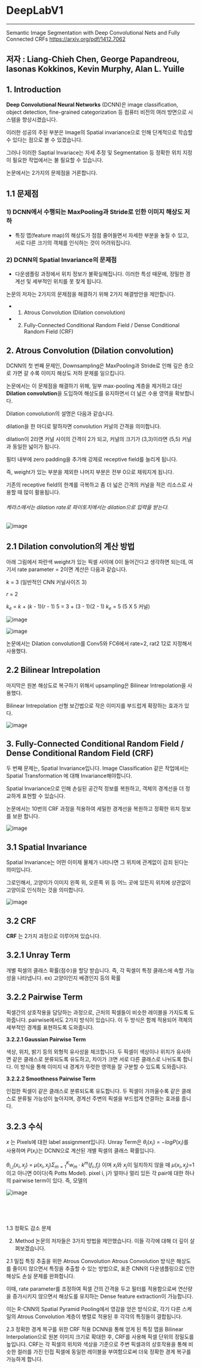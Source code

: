 # DeepLabV1
---
Semantic Image Segmentation with Deep Convolutional Nets and Fully Connected CRFs
https://arxiv.org/pdf/1412.7062

저자 : Liang-Chieh Chen, George Papandreou, Iasonas Kokkinos, Kevin Murphy, Alan L. Yuille
---



## 1. Introduction
**Deep Convolutional Neural Networks** (DCNN)은 image classification, object detection, fine-grained categorization 등 컴퓨터 비전의 여러 방면으로 시스템을 향상시켰습니다.

이러한 성공의 주된 부분은 Image의 Spatial invariance으로 인해 단계적으로 학습할 수 있다는 점으로 볼 수 있겠습니다. 

그러나 이러한 Saptial Invariace는 자세 추정 및 Segmentation 등 정확한 위치 지정이 필요한 작업에서는 불 필요할 수 있습니다.

논문에서는 2가지의 문제점을 거론합니다.

## 1.1 문제점

### **1) DCNN에서 수행되는 MaxPooling과 Stride로 인한 이미지 해상도 저하**
 
 - 특징 맵(feature map)의 해상도가 점점 줄어들면서 자세한 부분을 놓칠 수 있고, 서로 다른 크기의 객체를 인식하는 것이 어려워집니다.

### **2) DCNN의 Spatial Invariance의 문제점**
   
- 다운샘플링 과정에서 위치 정보가 불확실해집니다. 이러한 특성 때문에, 정밀한 경계선 및 세부적인 위치를 못 찾게 됩니다.

논문의 저자는 2가지의 문제점을 해결하기 위해 2가지 해결방안을 제안합니다.

- 1) Atrous Convolution (Dilation convolution)

- 2) Fully-Connected Conditional Random Field / Dense Conditional Random Field (CRF)


## 2. Atrous Convolution (Dilation convolution)

DCNN의 첫 번째 문제인, Downsampling은 MaxPooling과 Stride로 인해 깊은 층으로 가면 갈 수록 이미지 해상도 저하 문제를 일으킵니다.

논문에서는 이 문제점을 해결하기 위해, 일부 max-pooling 계층을 제거하고 대신 **Dilation convolution**을 도입하여 해상도를 유지하면서 더 넒은 수용 영역을 확보합니다.

Dilation convolution의 설명은 다음과 같습니다.

dilation을 한 마디로 말하자면 convolution 커널의 간격을 의미합니다.

dilation이 2라면 커널 사이의 간격이 2가 되고, 커널의 크기가 (3,3)이라면 (5,5) 커널과 동일한 넓이가 됩니다.

필터 내부에 zero padding을 추가해 강제로 receptive field를 늘리게 됩니다.

즉, weight가 있는 부분을 제외한 나머지 부분은 전부 0으로 채워지게 됩니다.

기존의 receptive field의 한계를 극복하고 좀 더 넓은 간격의 커널을 적은 리소스로 사용할 때 많이 활용됩니다.

###### 케라스에서는 dilation rate로 파이토치에서는 dilation으로 입력을 받는다.

![image](https://github.com/user-attachments/assets/b1a3b425-8910-4450-94c2-2b1047746fd0)

## 2.1 Dilation convolution의 계산 방법

아래 그림에서 파란색 weight가 있는 픽셀 사이에 0이 들어간다고 생각하면 되는데, 여기서 rate parameter = 2이면 계산은 다음과 같습니다.

$k$ = 3 (일반적인 CNN 커널사이즈 3)

$r$ = 2

$k_e$ = $k$ + ($k$ - 1)($r$ - 1)
5 = 3 + (3 - 1)(2 - 1)
$k_e$ = 5 (5 X 5 커널)

![image](https://github.com/user-attachments/assets/6bcc6fd3-0774-482f-8a70-5a9176d47b0d)

![image](https://github.com/user-attachments/assets/7b0dfabe-4625-49e4-b01a-05dae4273722)


논문에서는 Dilation convolution를 Conv5와 FC6에서 rate=2, rat2 12로 지정해서 사용했다.

## 2.2 Bilinear Intrepolation

마지막은 원본 해상도로 복구하기 위해서 upsampling은 Bilinear Intrepolation을 사용했다.

Bilinear Intrepolation 선형 보간법으로 작은 이미지를 부드럽게 확장하는 효과가 있다.

![image](https://github.com/user-attachments/assets/02bd2f7f-c6cf-48f8-a684-3478153c44e5)



## 3. Fully-Connected Conditional Random Field / Dense Conditional Random Field (CRF)

두 번째 문제는, Spatial Invariance입니다. Image Classification 같은 작업에서는 Spatial Transformation 에 대해 Invariance해야합니다.

Spatial Invariance으로 인해 손실된 공간적 정보를 복원하고, 객체의 경계선을 더 정교하게 표현할 수 있습니다.

논문에서는 10번의 CRF 과정을 적용하여 세밀한 경계선을 복원하고 정확한 위치 정보를 보완 합니다.

![image](https://github.com/user-attachments/assets/e5a4e799-1f4c-4ba8-9f56-189dccbe80bd)


## 3.1 Spatial Invariance

Spatial Invariance는 어떤 이미제 물체가 나타나면 그 위치에 관계없이 감죄 된다는 의미입니다.

그로인해서, 고양이가 이미지 왼쪽 위, 오른쪽 위 등 어느 곳에 있든지 위치에 상관없이 고양이로 인식하는 것을 의미합니다.

![image](https://github.com/user-attachments/assets/de58e08a-7f32-408f-a20d-d9be5e8e2897)


## 3.2 CRF

**CRF** 는 2가지 과정으로 이루어져 있습니다.

## 3.2.1 Unray Term

  개별 픽셀의 클래스 확률(점수)을 할당 받습니다. 즉, 각 픽셀이 특정 클래스에 속할 가능성을 나타냅니다. ex) 고양이인지 배경인지 등의 확률

## 3.2.2 Pairwise Term

   픽셀간의 상호작용을 담당하는 과정으로, 근처의 픽셀들이 비슷한 레이블을 가지도록 도와줍니다.
   pairwise에서도 2가지 방식이 있습니다. 이 두 방식은 함께 적용되어 객체의 세부적인 경계를 표현하도록 도와줍니다.

   **3.2.2.1 Gaussian Pairwise Term**

   색상, 위치, 밝기 등의 외형적 유사성을 체크합니다. 두 픽셀이 색상이나 위치가 유사하면 같은 클래스로 분류되도록 유도하고, 차이가 크면 서로 다른 클래스로 나뉘도록 합니다. 이 방식을 통해 이미지 내 경계가 뚜렷한 영역을 잘 구분할 수 있도록 도와줍니다.
   
   **3.2.2.2 Smoothness Pairwise Term**

   인접한 픽셀이 같은 클래스로 분류되도록 유도합니다. 두 픽셀이 가까울수록 같은 클래스로 분류될 가능성이 높아지며, 경계선 주변의 픽셀을 부드럽게 연결하는 효과를 줍니다.
   
## 3.2.3 수식

$x$ 는 Pixels에 대한 label assignment입니다. Unray Term은 $θ_i(x_i)$ = $-logP(x_i)$를 사용하며 $P(x_i)$는 DCNN으로 계산된 개별 픽셀의 클래스 확률입니다.

$θ_{i,j}(x_i, x_j)$ = $µ(x_i, x_j)Σ^K_{m=1}w_m⋅k^m(f_i, f_j)$ 이며 $x_i$와 $x_j$이 일치하지 않을 때 $µ(x_i ,x_j)$$=$$1$ 이고 아니면 0이다(즉 Potts Model). pixel i, j가 얼마나 멀리 있든 각 pair에 대한 하나의 pairwise term이 있다. 즉, 모델의


![image](https://github.com/user-attachments/assets/e6b97a48-6ad2-49ba-b976-e20bbc563c27)




​



​







1.3 정확도 감소 문제


2. Method
논문의 저자들은 3가지 방법을 제안했습니다. 이들 각각에 대해 더 깊이 살펴보겠습니다.

2.1 밀집 특징 추출을 위한 Atrous Convolution
Atrous Convolution 방식은 해상도를 줄이지 않으면서 특징을 추출할 수 있는 방법으로, 표준 CNN의 다운샘플링으로 인한 해상도 손실 문제를 완화합니다.

이때, rate parameter를 조정하여 픽셀 간의 간격을 두고 필터를 적용함으로써 연산량을 증가시키지 않으면서 해상도를 유지하는 Dense feature extraction이 가능합니다.

이는 R-CNN의 Spatial Pyramid Pooling에서 영감을 얻은 방식으로, 각기 다른 스케일의 Atrous Convolution 계층이 병렬로 적용된 후 각각의 특징들이 결합됩니다.

2.3 정확한 경계 복구를 위한 CRF 적용
DCNN을 통해 얻게 된 특징 맵을 Bilinear Interpolation으로 원본 이미지 크기로 확대한 후, CRF를 사용해 픽셀 단위의 정밀도를 높입니다. CRF는 각 픽셀의 위치와 색상을 기준으로 주변 픽셀과의 상호작용을 통해 비슷한 컬러를 가진 인접 픽셀에 동일한 레이블을 부여함으로써 더욱 정확한 경계 복구를 가능하게 합니다.

